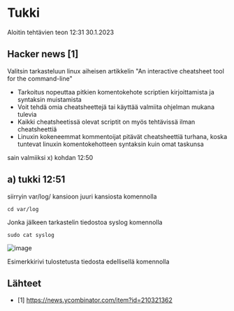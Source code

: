 # Tukki

Aloitin tehtävien teon 12:31 30.1.2023

## Hacker news [1]
  Valitsin tarkasteluun linux aiheisen artikkelin "An interactive cheatsheet tool for the command-line"
  - Tarkoitus nopeuttaa pitkien komentokehote scriptien kirjoittamista ja syntaksin muistamista
  - Voit tehdä omia cheatsheettejä tai käyttää valmiita ohjelman mukana tulevia
  - Kaikki cheatsheetissä olevat scriptit on myös tehtävissä ilman cheatsheettiä
  - Linuxin kokeneemmat kommentoijat pitävät cheatsheettiä turhana, koska tuntevat linuxin komentokehotteen syntaksin kuin omat taskunsa
  
sain valmiiksi x) kohdan 12:50 
## a) tukki 12:51
 siirryin var/log/ kansioon juuri kansiosta komennolla
 
    cd var/log
 
 Jonka jälkeen tarkastelin tiedostoa syslog komennolla
 
    sudo cat syslog

![image](https://user-images.githubusercontent.com/112076377/215466688-23240e5d-e161-4995-8f4f-74929716dc53.png)

 Esimerkkirivi tulostetusta tiedosta edellisellä komennolla
 

## Lähteet
- [1] https://news.ycombinator.com/item?id=210321362  
